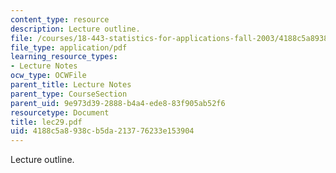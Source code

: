 ```yaml
---
content_type: resource
description: Lecture outline.
file: /courses/18-443-statistics-for-applications-fall-2003/4188c5a8938cb5da213776233e153904_lec29.pdf
file_type: application/pdf
learning_resource_types:
- Lecture Notes
ocw_type: OCWFile
parent_title: Lecture Notes
parent_type: CourseSection
parent_uid: 9e973d39-2888-b4a4-ede8-83f905ab52f6
resourcetype: Document
title: lec29.pdf
uid: 4188c5a8-938c-b5da-2137-76233e153904
---
```

Lecture outline.

